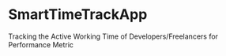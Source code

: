 # SmartTimeTrackApp
Tracking the Active Working Time of Developers/Freelancers for Performance Metric
